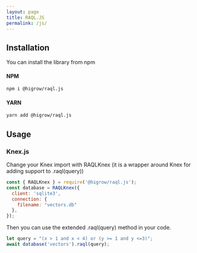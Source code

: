 ```yaml
---
layout: page
title: RAQL.JS
permalink: /js/
---
```

## Installation

You can install the library from npm

#### NPM
```bash
npm i @higrow/raql.js
```
#### YARN
```bash
yarn add @higrow/raql.js
```
## Usage
### Knex.js
Change your Knex import with RAQLKnex (it is a wrapper around Knex for adding support to .raql(query))
```javascript
const { RAQLKnex } = require('@higrow/raql.js');
const database = RAQLKnex({
  client: 'sqlite3',
  connection: {
    filename: "vectors.db"
  },
});
```
Then you can use the extended .raql(query) method in your code.
```javascript
let query = "(x > 1 and x < 4) or (y >= 1 and y <=3)";
await database('vectors').raql(query);
```
